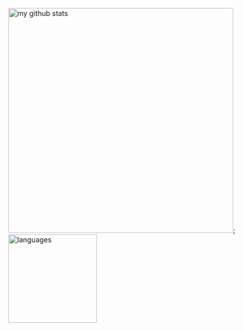 <p align="left">
  <img src="https://github-readme-stats.vercel.app/api?username=topyao&show_icons=true&theme=tokyonight" alt="my github stats" width="450"/>;
  <img src="https://github-readme-stats.vercel.app/api/top-langs/?username=topyao&layout=compact&theme=tokyonight" alt="languages" height="177">
</p>

<!--
**topyao/topyao** is a ✨ _special_ ✨ repository because its `README.md` (this file) appears on your GitHub profile.

Here are some ideas to get you started:

- 🔭 I’m currently working on ...
- 🌱 I’m currently learning ...
- 👯 I’m looking to collaborate on ...
- 🤔 I’m looking for help with ...
- 💬 Ask me about ...
- 📫 How to reach me: ...
- 😄 Pronouns: ...
- ⚡ Fun fact: ...
-->
